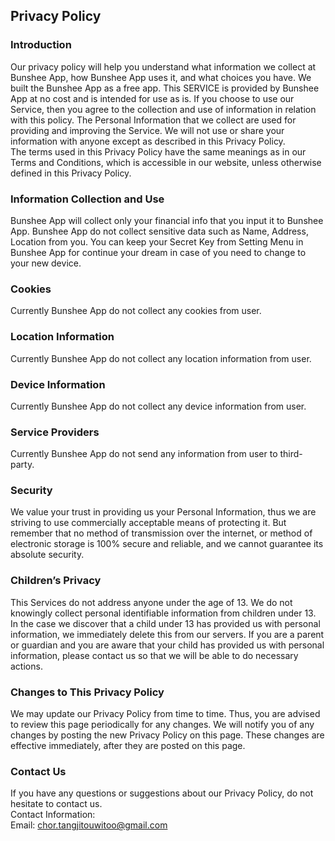 Privacy Policy  
----------------

### Introduction  
Our privacy policy will help you understand what information we collect at Bunshee App, how Bunshee App uses it, and what choices you have.
We built the Bunshee App as a free app. This SERVICE is provided by Bunshee App at no cost and is intended for use as is.
If you choose to use our Service, then you agree to the collection and use of information in relation with this policy. The Personal Information that we collect are used for providing and improving the Service. We will not use or share your information with anyone except as described in this Privacy Policy.  
The terms used in this Privacy Policy have the same meanings as in our Terms and Conditions, which is accessible in our website, unless otherwise defined in this Privacy Policy.

### Information Collection and Use  
Bunshee App will collect only your financial info that you input it to Bunshee App. Bunshee App do not collect sensitive data such as Name, Address, Location from you. You can keep your Secret Key from Setting Menu in Bunshee App for continue your dream in case of you need to change to your new device.

### Cookies  
Currently Bunshee App do not collect any cookies from user. 

### Location Information  
Currently Bunshee App do not collect any location information from user. 

### Device Information  
Currently Bunshee App do not collect any device information from user.

### Service Providers  
Currently Bunshee App do not send any information from user to third-party.

### Security  
We value your trust in providing us your Personal Information, thus we are striving to use commercially acceptable means of protecting it. But remember that no method of transmission over  the internet, or method of electronic storage is 100% secure and reliable, and we cannot guarantee its absolute security.  

### Children’s Privacy  
This Services do not address anyone under the age of 13. We do not knowingly collect personal identifiable information from children under 13. In the case we discover that a child under 13 has provided us with personal information, we immediately delete this from our servers. If you  are  a  parent  or  guardian and you are aware that your child has provided us with personal information, please contact us so that we will be able to do necessary actions.  

### Changes to This Privacy Policy  
We may update our Privacy Policy from time to time. Thus, you are advised to review this page periodically for any changes. We will notify you of any changes by posting the new Privacy Policy on this page. These changes are effective immediately, after they are posted on this page.  

### Contact Us  
If you have any questions or suggestions about our Privacy Policy, do not hesitate to contact us.  
Contact Information:  
Email: chor.tangjitouwitoo@gmail.com
